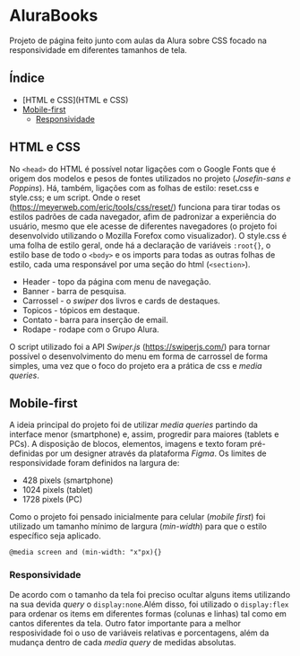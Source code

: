 # AluraBooks
Projeto de página feito junto com aulas da Alura sobre CSS focado na responsividade em diferentes tamanhos de tela.
## Índice
* [HTML e CSS](HTML e CSS)
* [Mobile-first](Mobile-first)
   - [Responsividade](Responsivadade)

## HTML e CSS
No `<head>` do HTML é possível notar ligações com o Google Fonts que é origem dos modelos e pesos de fontes utilizados no projeto (_Josefin-sans e Poppins_). Há, também, ligações com as folhas de estilo: reset.css e style.css; e um script. Onde o reset (https://meyerweb.com/eric/tools/css/reset/) funciona para tirar todas os estilos padrões de cada navegador, afim de padronizar a experiência do usuário, mesmo que ele acesse de diferentes navegadores (o projeto foi desenvolvido utilizando o Mozilla Forefox como visualizador).
O style.css é uma folha de estilo geral, onde há a declaração de variáveis `:root{}`, o estilo base de todo o `<body>` e os imports para todas as outras folhas de estilo, cada uma responsável por uma seção do html (`<section>`).
* Header - topo da página com menu de navegação.
* Banner - barra de pesquisa.
* Carrossel - o _swiper_ dos livros e cards de destaques.
* Topicos - tópicos em destaque.
* Contato - barra para inserção de email.
* Rodape - rodape com o Grupo Alura.

O script utilizado foi a API _Swiper.js_ (https://swiperjs.com/) para tornar possível o desenvolvimento do menu em forma de carrossel de forma simples, uma vez que o foco do projeto era a prática de css e _media queries_. 

## Mobile-first
A ideia principal do projeto foi de utilizar _media queries_ partindo da interface menor (smartphone) e, assim, progredir para maiores (tablets e PCs). A disposição de blocos, elementos, imagens e texto foram pré-definidas por um designer através da plataforma _Figma_.
Os limites de responsividade foram definidos na largura de:
* 428 pixels (smartphone)
* 1024 pixels (tablet)
* 1728 pixels (PC)

Como o projeto foi pensado inicialmente para celular (_mobile first_) foi utilizado um tamanho mínimo de largura (_min-width_) para que o estilo específico seja aplicado.

`@media screen and (min-width: "x"px){}`

### Responsividade

De acordo com o tamanho da tela foi preciso ocultar alguns items utilizando na sua devida _query_ o `display:none`.Além disso, foi utilizado o `display:flex` para ordenar os items em diferentes formas (colunas e linhas) tal como em cantos diferentes da tela.
Outro fator importante para a melhor resposividade foi o uso de variáveis relativas e porcentagens, além da mudança dentro de cada _media query_ de medidas absolutas.

